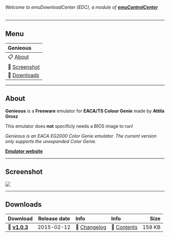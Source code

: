 ###### Welcome to emuDownloadCenter (EDC), a module of [**emuControlCenter**](https://github.com/PhoenixInteractiveNL/emuControlCenter/wiki/)
***
## Menu
| **Genieous** |
|:---------|
| :clipboard: [About](#about) |
| :sunrise: [Screenshot](#screenshot) |
| :floppy_disk: [Downloads](#downloads) |
***
## About
**Genieous** is a **Freeware** emulator for **EACA/TS Colour Genie** made by **Attila Grosz**

This emulator does **not** specificly needs a BIOS image to run!

_Genieous is an EACA EG2000 Color Genie emulator. The current version only supports the unexpanded Color Genie._

[**Emulator website**](http://gaia.atilia.eu/)
***
## Screenshot
![](https://raw.githubusercontent.com/PhoenixInteractiveNL/emuDownloadCenter/master/hooks/genieous/genieous_screen.jpg)
***
## Downloads
| Download | Release date  | Info       | Info       | Size       |
|:---------|:-------------:|:-----------|:-----------|-----------:|
| :floppy_disk: [**v1.0.3**](https://github.com/PhoenixInteractiveNL/edc-repo0002/raw/master/genieous/1.0.3.7z) | 2015-02-12 | :page_facing_up: [Changelog](https://github.com/PhoenixInteractiveNL/edc-repo0002/blob/master/genieous/1.0.3_changelog.txt) | :mag_right: [Contents](https://github.com/PhoenixInteractiveNL/edc-repo0002/blob/master/genieous/1.0.3_contents.txt) | 158 KB |

